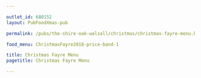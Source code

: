 ```yaml
---

outlet_id: 680152
layout: PubFoodXmas-pub

permalink: /pubs/the-shire-oak-walsall/christmas/christmas-fayre-menu.html

food_menu: ChristmasFayre2018-price-band-1

title: Christmas Fayre Menu
pagetitle: Christmas Fayre Menu

---
```


